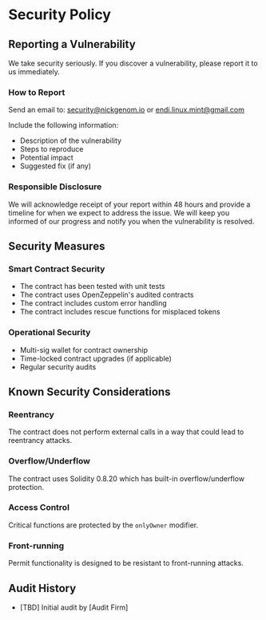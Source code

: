 # Security Policy

## Reporting a Vulnerability
We take security seriously. If you discover a vulnerability, please report it to us immediately.

### How to Report
Send an email to: security@nickgenom.io or endi.linux.mint@gmail.com

Include the following information:
- Description of the vulnerability
- Steps to reproduce
- Potential impact
- Suggested fix (if any)

### Responsible Disclosure
We will acknowledge receipt of your report within 48 hours and provide a timeline for when we expect to address the issue. We will keep you informed of our progress and notify you when the vulnerability is resolved.

## Security Measures

### Smart Contract Security
- The contract has been tested with unit tests
- The contract uses OpenZeppelin's audited contracts
- The contract includes custom error handling
- The contract includes rescue functions for misplaced tokens

### Operational Security
- Multi-sig wallet for contract ownership
- Time-locked contract upgrades (if applicable)
- Regular security audits

## Known Security Considerations

### Reentrancy
The contract does not perform external calls in a way that could lead to reentrancy attacks.

### Overflow/Underflow
The contract uses Solidity 0.8.20 which has built-in overflow/underflow protection.

### Access Control
Critical functions are protected by the `onlyOwner` modifier.

### Front-running
Permit functionality is designed to be resistant to front-running attacks.

## Audit History
- [TBD] Initial audit by [Audit Firm]
